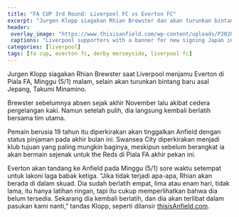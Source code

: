 ```yaml
---
title: "FA CUP 3rd Round: Liverpool FC vs Everton FC"
excerpt: "Jurgen Klopp siagakan Rhian Brewster dan akan turunkan bintang baru asal Jepang, Takumi Minamino"
header:
 overlay_image: "https://www.thisisanfield.com/wp-content/uploads/P2020-01-02-Liverpool_Sheff_Utd-43.jpg"
 captions: "Liverpool supporters with a banner for new signing Japan international Takumi Minamino during the FA Premier League match between [Liverpool FC and Sheffield United FC at Anfield](/home-vs-sheffield/). (Pict: David Rawcliffe/Propaganda)"
categories: [liverpool]
tags: [fa cup, everton fc, derby merseyside, liverpool fc]
---
```

Jurgen Klopp siagakan Rhian Brewster saat Liverpool menjamu Everton di Piala FA, Minggu (5/1) malam, selain akan turunkan bintang baru asal Jepang, Takumi Minamino.

Brewster sebelumnya absen sejak akhir November lalu akibat cedera pergelangan kaki. Namun setelah pulih, dia langsung kembali berlatih bersama tim utama.

Pemain berusia 19 tahun itu diperkirakan akan tinggalkan Anfield dengan status pinjaman pada akhir bulan ini. Swansea City diperkirakan menjadi klub tujuan yang paling mungkin baginya, meskipun sebelum berangkat ia akan bermain sejenak untuk the Reds di Piala FA akhir pekan ini.

Everton akan tandang ke Anfield pada Minggu (5/1) sore waktu setempat untuk lakoni laga babak ketiga. “Jika tidak terjadi apa-apa, Rhian akan berada di dalam skuad. Dia sudah berlatih empat, lima atau enam hari, tidak lama, itu hanya latihan ringan, tapi itu cukup memperlihatkan bahwa dia belum tersedia. Sekarang dia kembali berlatih, dan dia akan terlibat dalam pasukan kami nanti,” tandas Klopp, seperti dilansir [thisisAnfield.com](https://www.thisisanfield.com/2020/01/klopp-confirms-rhian-brewster-involved-vs-everton-and-hints-takumi-minamino-will-start/amp/).

